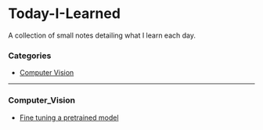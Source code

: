 # Today-I-Learned
A  collection of small notes detailing what I learn each day.

### Categories

* [Computer Vision](#computer_Vision)

---

### Computer_Vision

- [Fine tuning a pretrained model](computer_vision/fine_tuning_a_pretrained_model.md)
